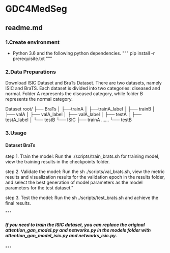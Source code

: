 # GDC4MedSeg

## readme.md

### 1.Create environment
-  Python 3.6 and the following python dependencies.
"""
pip install -r prerequisite.txt
"""


### 2.Data Preparations
Download ISIC Dataset and BraTs Dataset. There are two datasets, namely ISIC and BraTS. Each dataset is divided into two categories: diseased and normal. 
Folder A represents the diseased category, while folder B represents the normal category.

Dataset root/
├── BraTs
│    ├──trainA 
│    ├──trainA_label
│       ├── trainB
│    ├── valA
│        ├── valA_label
│        ├── valA_label
│        ├── testA
│        ├── testA_label
│    └── testB
└── ISIC
     ├── trainA
          ……
     └── testB

### 3.Usage
#### Dataset BraTs 

step 1. Train the model: Run the ./scripts/train_brats.sh for training model, view the training results in the checkpoints folder. 

step 2. Validate the model: Run the sh ./scripts/val_brats.sh, view the metric results and visualization results for the validation epoch in the results folder, and select the best generation of model parameters as the model parameters for the test dataset."

step 3. Test the model: Run the sh ./scripts/test_brats.sh and achieve the final results.

""" 

##### If you need to train the ISIC dataset, you can replace the original attention_gan_model.py and networks.py in the models folder with attention_gan_model_isic.py and networks_isic.py.

"""
